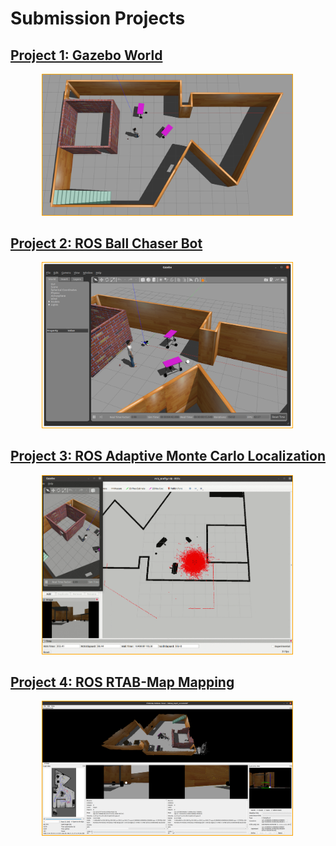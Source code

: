 # Submission Projects

## [Project 1: Gazebo World](./project1_gazeboWorld/)

<img src="./doc/p1_screenshot.png" width=400 style="border: 1px solid orange; margin-left: 50px;"/>

<br>

## [Project 2: ROS Ball Chaser Bot](./project2_rosChaserBot/)

<img src="./project2_rosChaserBot/doc/gazebo.png" width=400 style="border: 1px solid orange; margin-left: 50px;"/>

<br>

## [Project 3: ROS Adaptive Monte Carlo Localization](./project3_rosLocalization/)

<img src="./project3_rosLocalization/doc/05_good_loc_01.gif" width=400 style="border: 1px solid orange; margin-left: 50px;"/>

<br>

## [Project 4: ROS RTAB-Map Mapping](./project4_rosMapping/)


<img src="./project4_rosMapping/doc/05_final_result.png" width=400 style="border: 1px solid orange; margin-left: 50px;"/>

<br>
